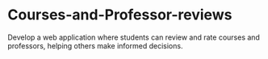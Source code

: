 # Courses-and-Professor-reviews
Develop a web application where students can review and rate courses and professors, helping others make informed decisions.
